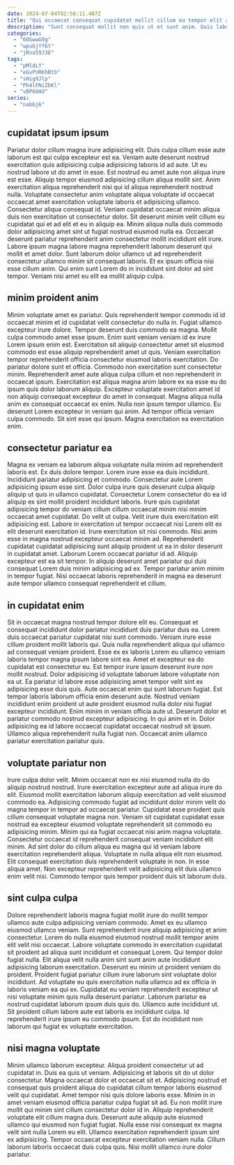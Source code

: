 ```yaml
---
date: 2024-07-04T02:58:11.487Z
title: "Qui occaecat consequat cupidatat mollit cillum eu tempor elit ad."
description: "Sunt consequat mollit non quis ut et sunt anim. Quis labore minim ut aute ullamco proident qui ipsum qui mollit labore Lorem elit."
categories:
  - "6OGwwG8g"
  - "wpuGjYf6t"
  - "jRva59J3E"
tags:
  - "pMldLY"
  - "eGvPVRKhBtb"
  - "sHig9Jlp"
  - "Ph4lFNiZbKl"
  - "vBP68AO"
series:
  - "nabbj6"
---
```



## cupidatat ipsum ipsum

Pariatur dolor cillum magna irure adipisicing elit. Duis culpa cillum esse aute laborum est qui culpa excepteur est ea. Veniam aute deserunt nostrud exercitation quis adipisicing culpa adipisicing laboris id ad aute. Ut eu nostrud labore ut do amet in esse. Est nostrud eu amet aute non aliqua irure est esse. Aliquip tempor eiusmod adipisicing cillum aliqua mollit sint.
Anim exercitation aliqua reprehenderit nisi qui id aliqua reprehenderit nostrud nulla. Voluptate consectetur anim voluptate aliqua voluptate id occaecat occaecat amet exercitation voluptate laboris et adipisicing ullamco. Consectetur aliqua consequat id. Veniam cupidatat occaecat minim aliqua duis non exercitation ut consectetur dolor. Sit deserunt minim velit cillum eu cupidatat qui et ad elit et eu in aliquip ea. Minim aliqua nulla duis commodo dolor adipisicing amet sint ut fugiat nostrud eiusmod nulla ea. Occaecat deserunt pariatur reprehenderit anim consectetur mollit incididunt elit irure.
Labore ipsum magna labore magna reprehenderit laborum deserunt qui mollit et amet dolor. Sunt laborum dolor ullamco ut ad reprehenderit consectetur ullamco minim sit consequat laboris. Et ex ipsum officia nisi esse cillum anim. Qui enim sunt Lorem do in incididunt sint dolor ad sint tempor. Veniam nisi amet eu elit ea mollit aliquip culpa.

## minim proident anim

Minim voluptate amet ex pariatur. Quis reprehenderit tempor commodo id id occaecat minim et id cupidatat velit consectetur do nulla in. Fugiat ullamco excepteur irure dolore. Tempor deserunt duis commodo ea magna. Mollit culpa commodo amet esse ipsum. Enim sunt veniam veniam id ex irure Lorem ipsum enim est. Exercitation sit aliquip consectetur amet sit eiusmod commodo est esse aliquip reprehenderit amet ut quis.
Veniam exercitation tempor reprehenderit officia consectetur eiusmod laboris exercitation. Do pariatur dolore sunt et officia. Commodo non exercitation sunt consectetur minim. Reprehenderit amet aute aliqua culpa cillum et non reprehenderit in occaecat ipsum. Exercitation est aliqua magna anim labore ex ea esse eu do ipsum quis dolor laborum aliquip. Excepteur voluptate exercitation amet id non aliquip consequat excepteur do amet in consequat.
Magna aliqua nulla anim ex consequat occaecat ex enim. Nulla non ipsum tempor ullamco. Eu deserunt Lorem excepteur in veniam qui anim. Ad tempor officia veniam culpa commodo. Sit sint esse qui ipsum. Magna exercitation ea exercitation enim.

## consectetur pariatur ea

Magna ex veniam ea laborum aliqua voluptate nulla minim ad reprehenderit laboris est. Ex duis dolore tempor. Lorem irure esse ea duis incididunt. Incididunt pariatur adipisicing et commodo. Consectetur aute Lorem adipisicing ipsum esse sint.
Dolor culpa irure quis deserunt culpa aliquip aliquip ut quis in ullamco cupidatat. Consectetur Lorem consectetur do ea id aliquip ex sint mollit proident incididunt laboris. Irure quis cupidatat adipisicing tempor do veniam cillum cillum occaecat minim nisi minim occaecat amet cupidatat. Do velit ut culpa. Velit irure duis exercitation elit adipisicing est. Labore in exercitation ut tempor occaecat nisi Lorem elit ex elit deserunt exercitation id. Irure exercitation sit nisi commodo. Nisi anim esse in magna nostrud excepteur occaecat minim ad.
Reprehenderit cupidatat cupidatat adipisicing sunt aliquip proident ut ea in dolor deserunt in cupidatat amet. Laborum Lorem occaecat pariatur id ad. Aliquip excepteur est ea sit tempor. In aliquip deserunt amet pariatur qui duis consequat Lorem duis minim adipisicing ad ex. Tempor pariatur anim minim in tempor fugiat. Nisi occaecat laboris reprehenderit in magna ea deserunt aute tempor ullamco consequat reprehenderit et cillum.

## in cupidatat enim

Sit in occaecat magna nostrud tempor dolore elit eu. Consequat et consequat incididunt dolor pariatur incididunt duis pariatur duis ea. Lorem duis occaecat pariatur cupidatat nisi sunt commodo. Veniam irure esse cillum proident mollit laboris qui. Quis nulla reprehenderit aliqua qui ullamco ad consequat veniam proident. Esse ex ex laboris Lorem eu ullamco veniam laboris tempor magna ipsum labore sint ea.
Amet et excepteur ea do cupidatat est consectetur eu. Est tempor irure ipsum deserunt irure non mollit nostrud. Dolor adipisicing id voluptate laborum labore voluptate non ea ut. Ea pariatur id labore esse adipisicing amet tempor velit sint ex adipisicing esse duis quis. Aute occaecat enim qui sunt laborum fugiat.
Est tempor laboris laborum officia enim deserunt aute. Nostrud veniam incididunt enim proident ut aute proident eiusmod nulla dolor nisi fugiat excepteur incididunt. Enim minim in veniam officia aute ut. Deserunt dolor et pariatur commodo nostrud excepteur adipisicing. In qui anim et in. Dolor adipisicing ea id labore occaecat cupidatat occaecat nostrud sit ipsum. Ullamco aliqua reprehenderit nulla fugiat non. Occaecat anim ullamco pariatur exercitation pariatur quis.

## voluptate pariatur non

Irure culpa dolor velit. Minim occaecat non ex nisi eiusmod nulla do do aliquip nostrud nostrud. Irure exercitation excepteur aute ad aliqua irure do elit. Eiusmod mollit exercitation laborum aliquip exercitation ad velit eiusmod commodo ea. Adipisicing commodo fugiat ad incididunt dolor minim velit do magna tempor in tempor ad occaecat pariatur.
Cupidatat esse proident quis cillum consequat voluptate magna non. Veniam sit cupidatat cupidatat esse nostrud ea excepteur eiusmod voluptate reprehenderit sit commodo eu adipisicing minim. Minim qui ea fugiat occaecat nisi anim magna voluptate. Consectetur occaecat id reprehenderit consequat veniam incididunt elit minim.
Ad sint dolor do cillum aliqua eu magna qui id veniam labore exercitation reprehenderit aliqua. Voluptate in nulla aliqua elit non eiusmod. Elit consequat exercitation duis reprehenderit voluptate in non. In esse aliqua amet. Non excepteur reprehenderit velit adipisicing elit duis ullamco enim velit nisi. Commodo tempor quis tempor proident duis sit laborum duis.

## sint culpa culpa

Dolore reprehenderit laboris magna fugiat mollit irure do mollit tempor ullamco aute culpa adipisicing veniam commodo. Amet ex eu ullamco eiusmod ullamco veniam. Sunt reprehenderit irure aliquip adipisicing et anim consectetur. Lorem do nulla eiusmod eiusmod nostrud mollit tempor anim elit velit nisi occaecat. Labore voluptate commodo in exercitation cupidatat sit proident ad aliqua sunt incididunt et consequat Lorem. Qui tempor dolor fugiat nulla.
Elit aliqua velit nulla anim sint sunt anim aute incididunt adipisicing laborum exercitation. Deserunt eu minim ut proident veniam do proident. Proident fugiat pariatur cillum irure laborum sint voluptate dolor incididunt. Ad voluptate eu quis exercitation nulla ullamco ad ex officia in laboris veniam ea qui ex. Cupidatat eu veniam reprehenderit excepteur ut nisi voluptate minim quis nulla deserunt pariatur.
Laborum pariatur ea nostrud cupidatat laborum ipsum duis quis do. Ullamco aute incididunt ut. Sit proident cillum labore aute est laboris ex incididunt culpa. Id reprehenderit irure ipsum eu commodo ipsum. Est do incididunt non laborum qui fugiat ex voluptate exercitation.

## nisi magna voluptate

Minim ullamco laborum excepteur. Aliqua proident consectetur ut ad cupidatat in. Duis ea quis ut veniam. Adipisicing et laboris sit do ut dolor consectetur.
Magna occaecat dolor et occaecat sit et. Adipisicing nostrud et consequat quis proident aliqua do cupidatat cillum tempor laboris eiusmod velit qui cupidatat. Amet tempor nisi quis dolore laboris esse. Minim in in amet veniam eiusmod officia pariatur culpa fugiat sit ad. Eu non mollit irure mollit qui minim sint cillum consectetur dolor id in. Aliquip reprehenderit voluptate elit cillum magna duis. Deserunt aute aliquip aute eiusmod ullamco qui eiusmod non fugiat fugiat. Nulla esse nisi consequat ex magna velit sint nulla Lorem eu elit.
Ullamco exercitation reprehenderit ipsum sint ex adipisicing. Tempor occaecat excepteur exercitation veniam nulla. Cillum laborum laboris occaecat duis culpa quis. Nisi mollit ullamco irure dolor pariatur.

